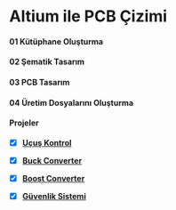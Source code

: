 
# Altium ile PCB Çizimi

#### 01 Kütüphane Oluşturma

#### 02 Şematik Tasarım

#### 03 PCB Tasarım

#### 04 Üretim Dosyalarını Oluşturma

#### Projeler 
- [x] **[Uçuş Kontrol](https://github.com/cengizhantopcu53/ucus_kontrol)**

- [x] **[Buck Converter](https://github.com/cengizhantopcu53/buck_converter)**

- [x] **[Boost Converter](https://github.com/cengizhantopcu53/boost_converter)**

- [x] **[Güvenlik Sistemi](https://github.com/cengizhantopcu53/guvenlik_sistemi)**
